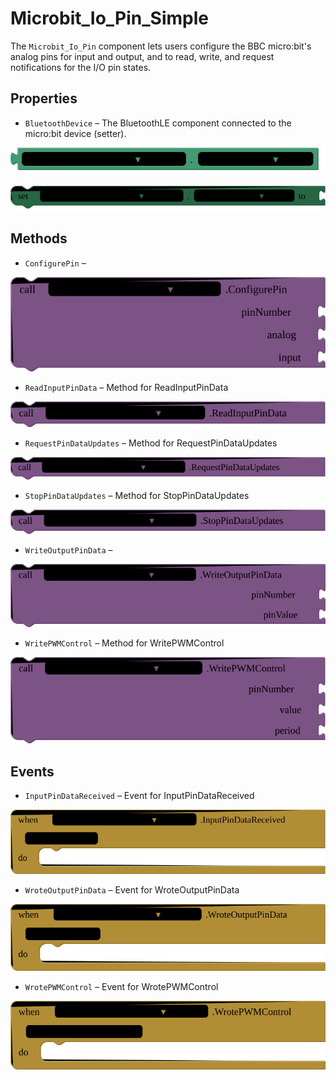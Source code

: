 # Microbit\_Io\_Pin\_Simple

The <code>Microbit_Io_Pin</code> component lets users configure the BBC micro:bit's analog pins for input and output, and to read, write, and request notifications for the I/O pin states.

## Properties

+ <a name="BluetoothDevice"></a>`BluetoothDevice` – The BluetoothLE component connected to the micro:bit device (setter).


![get Microbit_Io_Pin_Simple1 BluetoothDevice ](blocks/Microbit_Io_Pin_Simple.BluetoothDevice_getter.svg)


![set Microbit_Io_Pin_Simple1 BluetoothDevice  to](blocks/Microbit_Io_Pin_Simple.BluetoothDevice_setter.svg)

## Methods

+ <a name="ConfigurePin"></a>`ConfigurePin` – 

![call Microbit_Io_Pin_Simple1 ConfigurePinpinNumberanaloginput](blocks/Microbit_Io_Pin_Simple.ConfigurePin.svg)

+ <a name="ReadInputPinData"></a>`ReadInputPinData` – Method for ReadInputPinData

![call Microbit_Io_Pin_Simple1 ReadInputPinData](blocks/Microbit_Io_Pin_Simple.ReadInputPinData.svg)

+ <a name="RequestPinDataUpdates"></a>`RequestPinDataUpdates` – Method for RequestPinDataUpdates

![call Microbit_Io_Pin_Simple1 RequestPinDataUpdates](blocks/Microbit_Io_Pin_Simple.RequestPinDataUpdates.svg)

+ <a name="StopPinDataUpdates"></a>`StopPinDataUpdates` – Method for StopPinDataUpdates

![call Microbit_Io_Pin_Simple1 StopPinDataUpdates](blocks/Microbit_Io_Pin_Simple.StopPinDataUpdates.svg)

+ <a name="WriteOutputPinData"></a>`WriteOutputPinData` – 

![call Microbit_Io_Pin_Simple1 WriteOutputPinDatapinNumberpinValue](blocks/Microbit_Io_Pin_Simple.WriteOutputPinData.svg)

+ <a name="WritePWMControl"></a>`WritePWMControl` – Method for WritePWMControl

![call Microbit_Io_Pin_Simple1 WritePWMControlpinNumbervalueperiod](blocks/Microbit_Io_Pin_Simple.WritePWMControl.svg)

## Events

+ <a name="InputPinDataReceived"></a>`InputPinDataReceived` – Event for InputPinDataReceived

![when Microbit_Io_Pin_Simple1 InputPinDataReceived IO_Pin_Data do](blocks/Microbit_Io_Pin_Simple.InputPinDataReceived.svg)

+ <a name="WroteOutputPinData"></a>`WroteOutputPinData` – Event for WroteOutputPinData

![when Microbit_Io_Pin_Simple1 WroteOutputPinData IO_Pin_Data do](blocks/Microbit_Io_Pin_Simple.WroteOutputPinData.svg)

+ <a name="WrotePWMControl"></a>`WrotePWMControl` – Event for WrotePWMControl

![when Microbit_Io_Pin_Simple1 WrotePWMControl PWM_Control_Field do](blocks/Microbit_Io_Pin_Simple.WrotePWMControl.svg)


